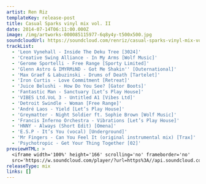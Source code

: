```yaml
---
artist: Ren Riz
templateKey: release-post
title: Casual Sparks vinyl mix vol. II
date: 2014-07-14T06:11:00.000Z
image: /img/artworks-000085115977-6q8y4y-t500x500.jpg
soundcloudUrl: https://soundcloud.com/renriz/casual-sparks-vinyl-mix-vol-ii
trackList:
  - 'Leon Vynehall - Inside The Deku Tree [3024]'
  - 'Creative Swing Alliance - In My Arms [Wolf Music]'
  - 'Gerome Sportelli - Free Range [Sporty Limited]'
  - 'Glenn Astro & IMYRMiND - Got Me Shakin'' [Outernational]'
  - 'Max Graef & Labuzinski - Drums of Death [Tartelet]'
  - 'Iron Curtis - Love Commitment [Retreat]'
  - 'Juice Belushi - How Do You See? [Gator Boots]'
  - 'Fantastic Man - Sanctuary [Let’s Play House]'
  - 'VIBES Ltd.VoL 3 - Untitled A1 [Vibes Ltd]'
  - 'Detroit Swindle - Woman [Free Range]'
  - 'André Laos - Yield [Let’s Play House]'
  - 'Greymatter - Night Soldier ft. Sophie Brown [Wolf Music]'
  - 'Francis Inferno Orchestra - Vibrations [Let’s Play House]'
  - 'HNNY - Always (Short Edit) [Omena]'
  - 'E.S.P - It’s You (vocal) [Underground]'
  - 'Mr Fingers - Can You Feel It (original instrumental mix) [Trax]'
  - 'Psychotropic - Get Your Thing Together [02]'
previewHTML: >
  <iframe width='100%' height='166' scrolling='no' frameborder='no'
  src='https://w.soundcloud.com/player/?url=https%3A//api.soundcloud.com/tracks/158611186&amp;color=%230066cc&amp;auto_play=false&amp;hide_related=true&amp;show_comments=false&amp;show_user=false&amp;show_reposts=false&amp;show_teaser=false'></iframe>
releaseType: mix
links: []
---
```


